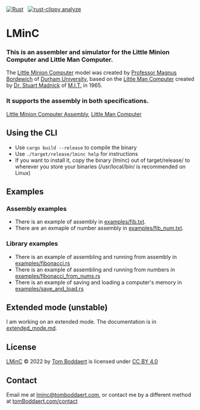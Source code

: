 [![Rust](https://github.com/tomBoddaert/lminc/actions/workflows/rust.yml/badge.svg?event=push)](https://github.com/tomBoddaert/lminc/actions/workflows/rust.yml)
&nbsp; [![rust-clippy analyze](https://github.com/tomBoddaert/lminc/actions/workflows/rust-clippy.yml/badge.svg?event=push)](https://github.com/tomBoddaert/lminc/actions/workflows/rust-clippy.yml)

# LMinC

### This is an assembler and simulator for the Little Minion Computer and Little Man Computer.
The [Little Minion Computer](https://mjrbordewich.webspace.durham.ac.uk/lmc/) model was created by [Professor Magnus Bordewich](https://mjrbordewich.webspace.durham.ac.uk/) of [Durham University](https://www.durham.ac.uk/homepage/), based on the [Little Man Computer](https://en.wikipedia.org/wiki/Little_man_computer) created by [Dr. Stuart Madnick](https://en.wikipedia.org/wiki/Stuart_Madnick) of [M.I.T.](https://www.mit.edu/) in 1965.

### It supports the assembly in both specifications.
[Little Minion Computer Assembly](https://mjrbordewich.webspace.durham.ac.uk/wp-content/uploads/sites/186/2021/04/LMC-Instruction-Set.pdf), [Little Man Computer](http://www.yorku.ca/sychen/research/LMC/LMCInstructions.html)

## Using the CLI
- Use `cargo build --release` to compile the binary
- Use `./target/release/lminc help` for instructions
- If you want to install it, copy the binary (lminc) out of target/release/ to wherever you store your binaries (/usr/local/bin/ is recommended on Linux)

## Examples

### Assembly examples
- There is an example of assembly in [examples/fib.txt](examples/fib.txt).
- There are an exmaple of number assembly in [examples/fib_num.txt](examples/fib_num.txt).

### Library examples
- There is an example of assembling and running from assembly in [examples/fibonacci.rs](examples/fibonacci.rs)
- There is an example of assembling and running from numbers in [examples/fibonacci_from_nums.rs](examples/fibonacci_from_nums.rs)
- There is an example of saving and loading a computer's memory in [examples/save_and_load.rs](examples/save_and_load.rs)

## Extended mode (unstable)
I am working on an extended mode. The documentation is in [extended_mode.md](extended_mode.md).

## License
[LMinC](https://github.com/tomBoddaert/lminc) © 2022 by [Tom Boddaert](https://tomboddaert.com/) is licensed under [CC BY 4.0](http://creativecommons.org/licenses/by/4.0/)

## Contact
Email me at [lminc@tomboddaert.com](mailto:lminc@tomboddaert.com), or contact me by a different method at [tomBoddaert.com/contact](https://tomboddaert.com/contact)
